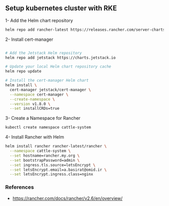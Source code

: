 ## Setup kubernetes cluster with RKE

1- Add the Helm chart repository

```bash
helm repo add rancher-latest https://releases.rancher.com/server-charts/latest

```

2- Install cert-manager

```bash

# Add the Jetstack Helm repository
helm repo add jetstack https://charts.jetstack.io

# Update your local Helm chart repository cache
helm repo update

# Install the cert-manager Helm chart
helm install \
  cert-manager jetstack/cert-manager \
  --namespace cert-manager \
  --create-namespace \
  --version v1.8.0 \
  --set installCRDs=true

```

3- Create a Namespace for Rancher

```bash
kubectl create namespace cattle-system
```

4- Install Rancher with Helm

```bash
helm install rancher rancher-latest/rancher \
  --namespace cattle-system \
  --set hostname=rancher.my.org \
  --set bootstrapPassword=admin \
  --set ingress.tls.source=letsEncrypt \
  --set letsEncrypt.email=a.basirat@omid.ir \
  --set letsEncrypt.ingress.class=nginx
```

### References

- https://rancher.com/docs/rancher/v2.6/en/overview/
